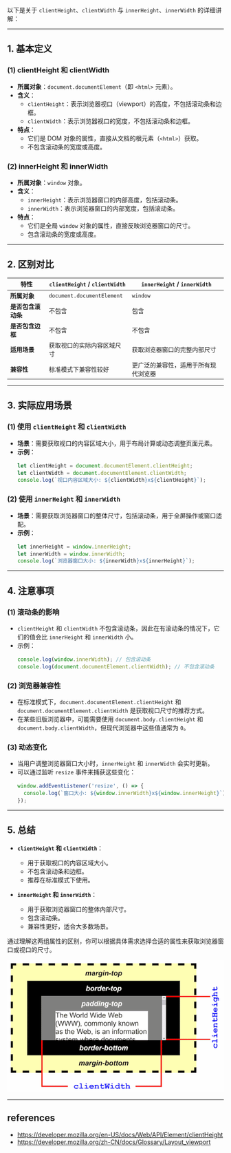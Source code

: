 以下是关于 `clientHeight`、`clientWidth` 与 `innerHeight`、`innerWidth` 的详细讲解：

---

## **1. 基本定义**

### **(1) clientHeight 和 clientWidth**
- **所属对象**：`document.documentElement`（即 `<html>` 元素）。
- **含义**：
  - `clientHeight`：表示浏览器视口（viewport）的高度，不包括滚动条和边框。
  - `clientWidth`：表示浏览器视口的宽度，不包括滚动条和边框。
- **特点**：
  - 它们是 DOM 对象的属性，直接从文档的根元素（`<html>`）获取。
  - 不包含滚动条的宽度或高度。

### **(2) innerHeight 和 innerWidth**
- **所属对象**：`window` 对象。
- **含义**：
  - `innerHeight`：表示浏览器窗口的内部高度，包括滚动条。
  - `innerWidth`：表示浏览器窗口的内部宽度，包括滚动条。
- **特点**：
  - 它们是全局 `window` 对象的属性，直接反映浏览器窗口的尺寸。
  - 包含滚动条的宽度或高度。

---

## **2. 区别对比**

| 特性                     | `clientHeight` / `clientWidth`          | `innerHeight` / `innerWidth`            |
|--------------------------|-----------------------------------------|-----------------------------------------|
| **所属对象**             | `document.documentElement`              | `window`                                |
| **是否包含滚动条**       | 不包含                                 | 包含                                   |
| **是否包含边框**         | 不包含                                 | 不包含                                 |
| **适用场景**             | 获取视口的实际内容区域尺寸             | 获取浏览器窗口的完整内部尺寸           |
| **兼容性**               | 标准模式下兼容性较好                   | 更广泛的兼容性，适用于所有现代浏览器   |

---

## **3. 实际应用场景**

### **(1) 使用 `clientHeight` 和 `clientWidth`**
- **场景**：需要获取视口的内容区域大小，用于布局计算或动态调整页面元素。
- **示例**：
  ```js
  let clientHeight = document.documentElement.clientHeight;
  let clientWidth = document.documentElement.clientWidth;
  console.log(`视口内容区域大小: ${clientWidth}x${clientHeight}`);
  ```

### **(2) 使用 `innerHeight` 和 `innerWidth`**
- **场景**：需要获取浏览器窗口的整体尺寸，包括滚动条，用于全屏操作或窗口适配。
- **示例**：
  ```js
  let innerHeight = window.innerHeight;
  let innerWidth = window.innerWidth;
  console.log(`浏览器窗口大小: ${innerWidth}x${innerHeight}`);
  ```

---

## **4. 注意事项**

### **(1) 滚动条的影响**
- `clientHeight` 和 `clientWidth` 不包含滚动条，因此在有滚动条的情况下，它们的值会比 `innerHeight` 和 `innerWidth` 小。
- 示例：
  ```js
  console.log(window.innerWidth); // 包含滚动条
  console.log(document.documentElement.clientWidth); // 不包含滚动条
  ```

### **(2) 浏览器兼容性**
- 在标准模式下，`document.documentElement.clientHeight` 和 `document.documentElement.clientWidth` 是获取视口尺寸的推荐方式。
- 在某些旧版浏览器中，可能需要使用 `document.body.clientHeight` 和 `document.body.clientWidth`，但现代浏览器中这些值通常为 `0`。

### **(3) 动态变化**
- 当用户调整浏览器窗口大小时，`innerHeight` 和 `innerWidth` 会实时更新。
- 可以通过监听 `resize` 事件来捕获这些变化：
  ```js
  window.addEventListener('resize', () => {
    console.log(`窗口大小: ${window.innerWidth}x${window.innerHeight}`);
  });
  ```

---

## **5. 总结**

- **`clientHeight` 和 `clientWidth`**：
  - 用于获取视口的内容区域大小。
  - 不包含滚动条和边框。
  - 推荐在标准模式下使用。

- **`innerHeight` 和 `innerWidth`**：
  - 用于获取浏览器窗口的整体内部尺寸。
  - 包含滚动条。
  - 兼容性更好，适合大多数场景。

通过理解这两组属性的区别，你可以根据具体需求选择合适的属性来获取浏览器窗口或视口的尺寸。

<img src="./assets/client width and height.png" />

---

## references
- https://developer.mozilla.org/en-US/docs/Web/API/Element/clientHeight
- https://developer.mozilla.org/zh-CN/docs/Glossary/Layout_viewport